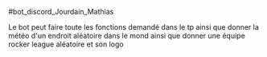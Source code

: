 #bot_discord_Jourdain_Mathias

Le bot peut faire toute les fonctions demandé dans le tp ainsi que donner la météo d'un endroit aléatoire dans le mond ainsi que donner une équipe rocker league aléatoire et son logo 